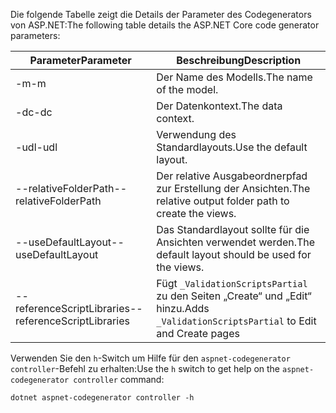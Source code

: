<span data-ttu-id="ac0d3-101">Die folgende Tabelle zeigt die Details der Parameter des Codegenerators von ASP.NET:</span><span class="sxs-lookup"><span data-stu-id="ac0d3-101">The following table details the ASP.NET Core code generator parameters:</span></span>

| <span data-ttu-id="ac0d3-102">Parameter</span><span class="sxs-lookup"><span data-stu-id="ac0d3-102">Parameter</span></span>               | <span data-ttu-id="ac0d3-103">Beschreibung</span><span class="sxs-lookup"><span data-stu-id="ac0d3-103">Description</span></span>|
| ----------------- | ------------ |
| <span data-ttu-id="ac0d3-104">-m</span><span class="sxs-lookup"><span data-stu-id="ac0d3-104">-m</span></span>  | <span data-ttu-id="ac0d3-105">Der Name des Modells.</span><span class="sxs-lookup"><span data-stu-id="ac0d3-105">The name of the model.</span></span> |
| <span data-ttu-id="ac0d3-106">-dc</span><span class="sxs-lookup"><span data-stu-id="ac0d3-106">-dc</span></span>  | <span data-ttu-id="ac0d3-107">Der Datenkontext.</span><span class="sxs-lookup"><span data-stu-id="ac0d3-107">The data context.</span></span> |
| <span data-ttu-id="ac0d3-108">-udl</span><span class="sxs-lookup"><span data-stu-id="ac0d3-108">-udl</span></span> | <span data-ttu-id="ac0d3-109">Verwendung des Standardlayouts.</span><span class="sxs-lookup"><span data-stu-id="ac0d3-109">Use the default layout.</span></span> |
| <span data-ttu-id="ac0d3-110">--relativeFolderPath</span><span class="sxs-lookup"><span data-stu-id="ac0d3-110">--relativeFolderPath</span></span> | <span data-ttu-id="ac0d3-111">Der relative Ausgabeordnerpfad zur Erstellung der Ansichten.</span><span class="sxs-lookup"><span data-stu-id="ac0d3-111">The relative output folder path to create the views.</span></span> |
| <span data-ttu-id="ac0d3-112">--useDefaultLayout</span><span class="sxs-lookup"><span data-stu-id="ac0d3-112">--useDefaultLayout</span></span> | <span data-ttu-id="ac0d3-113">Das Standardlayout sollte für die Ansichten verwendet werden.</span><span class="sxs-lookup"><span data-stu-id="ac0d3-113">The default layout should be used for the views.</span></span> |
| <span data-ttu-id="ac0d3-114">--referenceScriptLibraries</span><span class="sxs-lookup"><span data-stu-id="ac0d3-114">--referenceScriptLibraries</span></span> | <span data-ttu-id="ac0d3-115">Fügt `_ValidationScriptsPartial` zu den Seiten „Create“ und „Edit“ hinzu.</span><span class="sxs-lookup"><span data-stu-id="ac0d3-115">Adds `_ValidationScriptsPartial` to Edit and Create pages</span></span> |

<span data-ttu-id="ac0d3-116">Verwenden Sie den `h`-Switch um Hilfe für den `aspnet-codegenerator controller`-Befehl zu erhalten:</span><span class="sxs-lookup"><span data-stu-id="ac0d3-116">Use the `h` switch to get help on the `aspnet-codegenerator controller` command:</span></span>

```console
dotnet aspnet-codegenerator controller -h
```